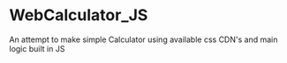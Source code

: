 # WebCalculator_JS
An attempt to make simple Calculator using available css CDN's and main logic built in JS
